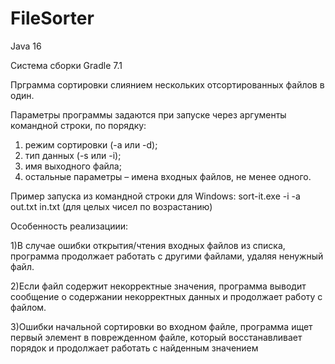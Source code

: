 # FileSorter
Java 16

Система сборки Gradle 7.1

Прграмма сортировки слиянием нескольких отсортированных файлов в один.

Параметры программы задаются при запуске через аргументы командной строки, по порядку:
1. режим сортировки (-a или -d);
2. тип данных (-s или -i);
3. имя выходного файла;
4. остальные параметры – имена входных файлов, не менее одного.

Пример запуска из командной строки для Windows:
sort-it.exe -i -a out.txt in.txt (для целых чисел по возрастанию)
 

Особенность реализациии:

1)В случае ошибки открытия/чтения входных файлов из списка,
программа продолжает работать с другими файлами, удаляя ненужный файл.
 
2)Если файл содержит некорректные значения, программа выводит сообщение о содержании некорректных данных и продолжает работу с файлом.
 
3)Ошибки начальной сортировки во входном файле, программа ищет первый элемент в поврежденном файле,
который восстанавливает порядок и продолжает работать с найденным значением
